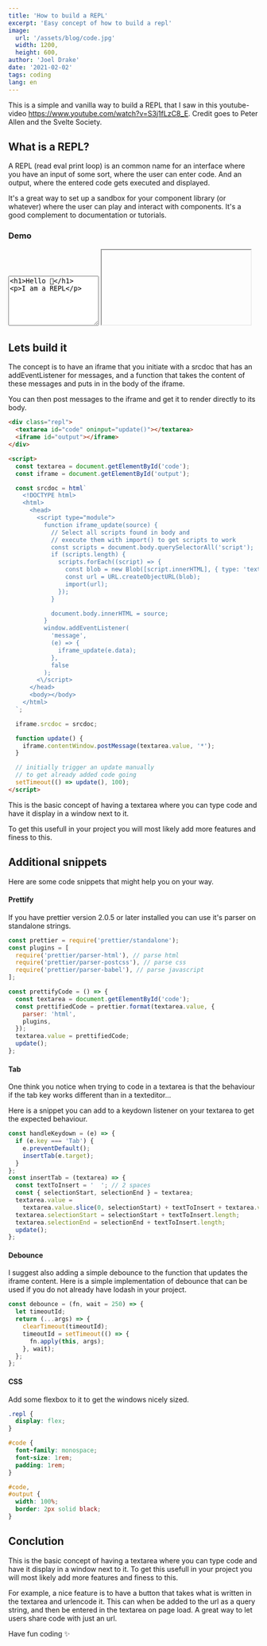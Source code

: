 ```yaml
---
title: 'How to build a REPL'
excerpt: 'Easy concept of how to build a repl'
image:
  url: '/assets/blog/code.jpg'
  width: 1200,
  height: 600,
author: 'Joel Drake'
date: '2021-02-02'
tags: coding
lang: en
---
```


This is a simple and vanilla way to build a REPL that I saw in this youtube-video https://www.youtube.com/watch?v=S3j1fLzC8_E. Credit goes to Peter Allen and the Svelte Society.

## What is a REPL?

A REPL (read eval print loop) is an common name for an interface where you have an input of some sort, where the user can enter code. And an output, where the entered code gets executed and displayed.

It's a great way to set up a sandbox for your component library (or whatever) where the user can play and interact with components. It's a good complement to documentation or tutorials.

### Demo

<div class="repl-demo">
  <textarea id="code" oninput="update()" style="min-height:100px"><h1>Hello 👋</h1>
<p>I am a REPL</p></textarea>
  <iframe id="output"></iframe>
</div>

<script>
  const textarea = document.getElementById('code');
  const iframe = document.getElementById('output');

  const srcdoc = `
    <!DOCTYPE html>
    <html>
      <head>
        <script type="module">
          function iframe_update(source) {
            // Select all scripts found in body and execute them with import() to get scripts to work
            const scripts = document.body.querySelectorAll('script');
            if (scripts.length) {
              scripts.forEach((script) => {
                const blob = new Blob([script.innerHTML], { type: 'text/javascript' });
                const url = URL.createObjectURL(blob);
                import(url);
              });
            }

            document.body.innerHTML = source;
          }
          window.addEventListener(
            'message',
            (e) => {
              iframe_update(e.data);
            },
            false
          );
        <\/script>
      </head>
      <body></body>
    </html>
  `;

  iframe.srcdoc = srcdoc;

  function update() {
    iframe.contentWindow.postMessage(textarea.value, '*');
  }
  setTimeout(()=>update(),100);
</script>

## Lets build it

The concept is to have an iframe that you initiate with a srcdoc that has an addEventListener for messages, and a function that takes the content of these messages and puts in in the body of the iframe.

You can then post messages to the iframe and get it to render directly to its body.

```html
<div class="repl">
  <textarea id="code" oninput="update()"></textarea>
  <iframe id="output"></iframe>
</div>

<script>
  const textarea = document.getElementById('code');
  const iframe = document.getElementById('output');

  const srcdoc = html`
    <!DOCTYPE html>
    <html>
      <head>
        <script type="module">
          function iframe_update(source) {
            // Select all scripts found in body and
            // execute them with import() to get scripts to work
            const scripts = document.body.querySelectorAll('script');
            if (scripts.length) {
              scripts.forEach((script) => {
                const blob = new Blob([script.innerHTML], { type: 'text/javascript' });
                const url = URL.createObjectURL(blob);
                import(url);
              });
            }

            document.body.innerHTML = source;
          }
          window.addEventListener(
            'message',
            (e) => {
              iframe_update(e.data);
            },
            false
          );
        <\/script>
      </head>
      <body></body>
    </html>
  `;

  iframe.srcdoc = srcdoc;

  function update() {
    iframe.contentWindow.postMessage(textarea.value, '*');
  }

  // initially trigger an update manually
  // to get already added code going
  setTimeout(() => update(), 100);
</script>
```

This is the basic concept of having a textarea where you can type code and have it display in a window next to it.

To get this usefull in your project you will most likely add more features and finess to this.

## Additional snippets

Here are some code snippets that might help you on your way.

#### Prettify

If you have prettier version 2.0.5 or later installed you can use it's parser on standalone strings.

```javascript
const prettier = require('prettier/standalone');
const plugins = [
  require('prettier/parser-html'), // parse html
  require('prettier/parser-postcss'), // parse css
  require('prettier/parser-babel'), // parse javascript
];

const prettifyCode = () => {
  const textarea = document.getElementById('code');
  const prettifiedCode = prettier.format(textarea.value, {
    parser: 'html',
    plugins,
  });
  textarea.value = prettifiedCode;
  update();
};
```

#### Tab

One think you notice when trying to code in a textarea is that the behaviour if the tab key works different than in a texteditor...

Here is a snippet you can add to a keydown listener on your textarea to get the expected behaviour.

```javascript
const handleKeydown = (e) => {
  if (e.key === 'Tab') {
    e.preventDefault();
    insertTab(e.target);
  }
};
const insertTab = (textarea) => {
  const textToInsert = '  '; // 2 spaces
  const { selectionStart, selectionEnd } = textarea;
  textarea.value =
    textarea.value.slice(0, selectionStart) + textToInsert + textarea.value.slice(selectionStart);
  textarea.selectionStart = selectionStart + textToInsert.length;
  textarea.selectionEnd = selectionEnd + textToInsert.length;
  update();
};
```

#### Debounce

I suggest also adding a simple debounce to the function that updates the iframe content. Here is a simple implementation of debounce that can be used if you do not already have lodash in your project.

```javascript
const debounce = (fn, wait = 250) => {
  let timeoutId;
  return (...args) => {
    clearTimeout(timeoutId);
    timeoutId = setTimeout(() => {
      fn.apply(this, args);
    }, wait);
  };
};
```

#### CSS

Add some flexbox to it to get the windows nicely sized.

```css
.repl {
  display: flex;
}

#code {
  font-family: monospace;
  font-size: 1rem;
  padding: 1rem;
}

#code,
#output {
  width: 100%;
  border: 2px solid black;
}
```

## Conclution

This is the basic concept of having a textarea where you can type code and have it display in a window next to it. To get this usefull in your project you will most likely add more features and finess to this.

For example, a nice feature is to have a button that takes what is written in the textarea and urlencode it. This can when be added to the url as a query string, and then be entered in the textarea on page load. A great way to let users share code with just an url.

Have fun coding ✨
